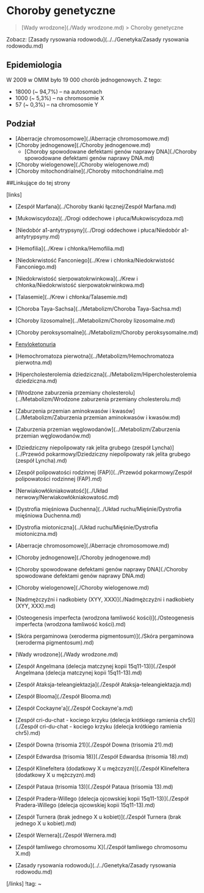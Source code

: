 # Choroby genetyczne

> [Wady wrodzone](./Wady wrodzone.md) > Choroby genetyczne

Zobacz: [Zasady rysowania rodowodu](../../Genetyka/Zasady rysowania rodowodu.md)



## Epidemiologia

W 2009 w OMIM było 19 000 chorób jednogenowych. Z tego:

- 18000 (~ 94,7%) – na autosomach
- 1000 (~ 5,3%) – na chromosomie X
- 57 (~ 0,3%) – na chromosomie Y




## Podział

- [Aberracje chromosomowe](./Aberracje chromosomowe.md)
- [Choroby jednogenowe](./Choroby jednogenowe.md)
  - [Choroby spowodowane defektami genów naprawy DNA](./Choroby spowodowane defektami genów naprawy DNA.md)
- [Choroby wielogenowe](./Choroby wielogenowe.md)
- [Choroby mitochondrialne](./Choroby mitochondrialne.md)




##Linkujące do tej strony

[links]

- [Zespół Marfana](../Choroby tkanki łącznej/Zespół Marfana.md)

- [Mukowiscydoza](../Drogi oddechowe i płuca/Mukowiscydoza.md)

- [Niedobór a1-antytrypsyny](../Drogi oddechowe i płuca/Niedobór a1-antytrypsyny.md)

- [Hemofilia](../Krew i chłonka/Hemofilia.md)

- [Niedokrwistość Fanconiego](../Krew i chłonka/Niedokrwistość Fanconiego.md)

- [Niedokrwistość sierpowatokrwinkowa](../Krew i chłonka/Niedokrwistość sierpowatokrwinkowa.md)

- [Talasemie](../Krew i chłonka/Talasemie.md)

- [Choroba Taya-Sachsa](../Metabolizm/Choroba Taya-Sachsa.md)

- [Choroby lizosomalne](../Metabolizm/Choroby lizosomalne.md)

- [Choroby peroksysomalne](../Metabolizm/Choroby peroksysomalne.md)

- [Fenyloketonuria](../Metabolizm/Fenyloketonuria.md)

- [Hemochromatoza pierwotna](../Metabolizm/Hemochromatoza pierwotna.md)

- [Hipercholesterolemia dziedziczna](../Metabolizm/Hipercholesterolemia dziedziczna.md)

- [Wrodzone zaburzenia przemiany cholesterolu](../Metabolizm/Wrodzone zaburzenia przemiany cholesterolu.md)

- [Zaburzenia przemian aminokwasów i kwasów](../Metabolizm/Zaburzenia przemian aminokwasów i kwasów.md)

- [Zaburzenia przemian węglowodanów](../Metabolizm/Zaburzenia przemian węglowodanów.md)

- [Dziedziczny niepolipowaty rak jelita grubego (zespół Lyncha)](../Przewód pokarmowy/Dziedziczny niepolipowaty rak jelita grubego (zespół Lyncha).md)

- [Zespół polipowatości rodzinnej (FAP)](../Przewód pokarmowy/Zespół polipowatości rodzinnej (FAP).md)

- [Nerwiakowłókniakowatość](../Układ nerwowy/Nerwiakowłókniakowatość.md)

- [Dystrofia mięśniowa Duchenna](../Układ ruchu/Mięśnie/Dystrofia mięśniowa Duchenna.md)

- [Dystrofia miotoniczna](../Układ ruchu/Mięśnie/Dystrofia miotoniczna.md)

- [Aberracje chromosomowe](./Aberracje chromosomowe.md)

- [Choroby jednogenowe](./Choroby jednogenowe.md)

- [Choroby spowodowane defektami genów naprawy DNA](./Choroby spowodowane defektami genów naprawy DNA.md)

- [Choroby wielogenowe](./Choroby wielogenowe.md)

- [Nadmężczyźni i nadkobiety (XYY, XXX)](./Nadmężczyźni i nadkobiety (XYY, XXX).md)

- [Osteogenesis imperfecta (wrodzona łamliwość kości)](./Osteogenesis imperfecta (wrodzona łamliwość kości).md)

- [Skóra pergaminowa (xeroderma pigmentosum)](./Skóra pergaminowa (xeroderma pigmentosum).md)

- [Wady wrodzone](./Wady wrodzone.md)

- [Zespół Angelmana (delecja matczynej kopii 15q11-13)](./Zespół Angelmana (delecja matczynej kopii 15q11-13).md)

- [Zespół Ataksja-teleangiektazja](./Zespół Ataksja-teleangiektazja.md)

- [Zespół Blooma](./Zespół Blooma.md)

- [Zespół Cockayne'a](./Zespół Cockayne'a.md)

- [Zespół cri-du-chat - kociego krzyku (delecja krótkiego ramienia chr5)](./Zespół cri-du-chat - kociego krzyku (delecja krótkiego ramienia chr5).md)

- [Zespół Downa (trisomia 21)](./Zespół Downa (trisomia 21).md)

- [Zespół Edwardsa (trisomia 18)](./Zespół Edwardsa (trisomia 18).md)

- [Zespół Klinefeltera (dodatkowy X u mężczyzn)](./Zespół Klinefeltera (dodatkowy X u mężczyzn).md)

- [Zespół Pataua (trisomia 13)](./Zespół Pataua (trisomia 13).md)

- [Zespół Pradera-Willego (delecja ojcowskiej kopii 15q11-13)](./Zespół Pradera-Willego (delecja ojcowskiej kopii 15q11-13).md)

- [Zespół Turnera (brak jednego X u kobiet)](./Zespół Turnera (brak jednego X u kobiet).md)

- [Zespół Wernera](./Zespół Wernera.md)

- [Zespół łamliwego chromosomu X](./Zespół łamliwego chromosomu X.md)

- [Zasady rysowania rodowodu](../../Genetyka/Zasady rysowania rodowodu.md)


[/links]
!tag:
~

